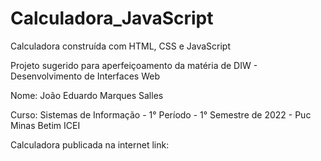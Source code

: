 # Calculadora_JavaScript

 Calculadora construída com HTML, CSS e JavaScript

 Projeto sugerido para aperfeiçoamento da matéria de DIW - Desenvolvimento de Interfaces Web

 Nome: João Eduardo Marques Salles 
 
 Curso: Sistemas de Informação - 1° Período - 1° Semestre de 2022 - Puc Minas Betim ICEI

 Calculadora publicada na internet link: 


 
